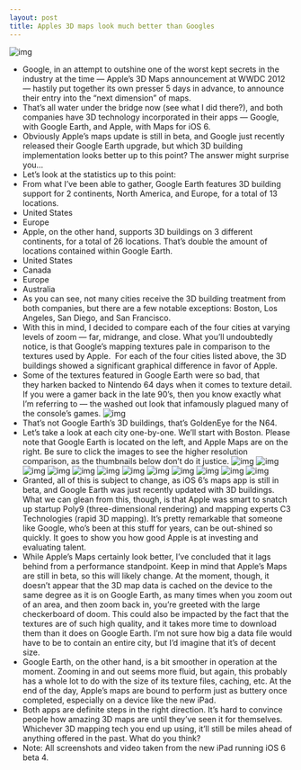 ```yaml
---
layout: post
title: Apples 3D maps look much better than Googles
---
```

![img](http://media.idownloadblog.com/wp-content/uploads/2012/08/Google-vs-Apple-Maps-3D.png)
* Google, in an attempt to outshine one of the worst kept secrets in the industry at the time — Apple’s 3D Maps announcement at WWDC 2012 — hastily put together its own presser 5 days in advance, to announce their entry into the “next dimension” of maps.
* That’s all water under the bridge now (see what I did there?), and both companies have 3D technology incorporated in their apps — Google, with Google Earth, and Apple, with Maps for iOS 6.
* Obviously Apple’s maps update is still in beta, and Google just recently released their Google Earth upgrade, but which 3D building implementation looks better up to this point? The answer might surprise you…
* Let’s look at the statistics up to this point:
* From what I’ve been able to gather, Google Earth features 3D building support for 2 continents, North America, and Europe, for a total of 13 locations.
* United States
* Europe
* Apple, on the other hand, supports 3D buildings on 3 different continents, for a total of 26 locations. That’s double the amount of locations contained within Google Earth.
* United States
* Canada
* Europe
* Australia
* As you can see, not many cities receive the 3D building treatment from both companies, but there are a few notable exceptions: Boston, Los Angeles, San Diego, and San Francisco.
* With this in mind, I decided to compare each of the four cities at varying levels of zoom — far, midrange, and close. What you’ll undoubtedly notice, is that Google’s mapping textures pale in comparison to the textures used by Apple.  For each of the four cities listed above, the 3D buildings showed a significant graphical difference in favor of Apple.
* Some of the textures featured in Google Earth were so bad, that they harken backed to Nintendo 64 days when it comes to texture detail. If you were a gamer back in the late 90’s, then you know exactly what I’m referring to — the washed out look that infamously plagued many of the console’s games.
![img](http://media.idownloadblog.com/wp-content/uploads/2012/08/GoldenEye-Google-Maps-Textures.jpeg)
* That’s not Google Earth’s 3D buildings, that’s GoldenEye for the N64.
* Let’s take a look at each city one-by-one. We’ll start with Boston. Please note that Google Earth is located on the left, and Apple Maps are on the right. Be sure to click the images to see the higher resolution comparison, as the thumbnails below don’t do it justice.
![img](http://media.idownloadblog.com/wp-content/uploads/2012/08/boston_far_thumb.jpeg)
![img](http://media.idownloadblog.com/wp-content/uploads/2012/08/boston_mid_thumb.jpeg)
![img](http://media.idownloadblog.com/wp-content/uploads/2012/08/boston_close_thumb.jpeg)
![img](http://media.idownloadblog.com/wp-content/uploads/2012/08/losangeles_far_thumb.jpeg)
![img](http://media.idownloadblog.com/wp-content/uploads/2012/08/losangeles_mid_thumb.jpeg)
![img](http://media.idownloadblog.com/wp-content/uploads/2012/08/losangeles_close_thumb.jpeg)
![img](http://media.idownloadblog.com/wp-content/uploads/2012/08/sandiego_far_thumb.jpeg)
![img](http://media.idownloadblog.com/wp-content/uploads/2012/08/sandiego_mid_thumb.jpeg)
![img](http://media.idownloadblog.com/wp-content/uploads/2012/08/sandiego_close_thumb.jpeg)
![img](http://media.idownloadblog.com/wp-content/uploads/2012/08/sanfrancisco_far_thumb.jpeg)
![img](http://media.idownloadblog.com/wp-content/uploads/2012/08/sanfrancisco_mid_thumb.jpeg)
![img](http://media.idownloadblog.com/wp-content/uploads/2012/08/sanfrancisco_close_thumb.jpeg)
* Granted, all of this is subject to change, as iOS 6’s maps app is still in beta, and Google Earth was just recently updated with 3D buildings. What we can glean from this, though, is that Apple was smart to snatch up startup Poly9 (three-dimensional rendering) and mapping experts C3 Technologies (rapid 3D mapping). It’s pretty remarkable that someone like Google, who’s been at this stuff for years, can be out-shined so quickly. It goes to show you how good Apple is at investing and evaluating talent.
* While Apple’s Maps certainly look better, I’ve concluded that it lags behind from a performance standpoint. Keep in mind that Apple’s Maps are still in beta, so this will likely change. At the moment, though, it doesn’t appear that the 3D map data is cached on the device to the same degree as it is on Google Earth, as many times when you zoom out of an area, and then zoom back in, you’re greeted with the large checkerboard of doom. This could also be impacted by the fact that the textures are of such high quality, and it takes more time to download them than it does on Google Earth. I’m not sure how big a data file would have to be to contain an entire city, but I’d imagine that it’s of decent size.
* Google Earth, on the other hand, is a bit smoother in operation at the moment. Zooming in and out seems more fluid, but again, this probably has a whole lot to do with the size of its texture files, caching, etc. At the end of the day, Apple’s maps are bound to perform just as buttery once completed, especially on a device like the new iPad.
* Both apps are definite steps in the right direction. It’s hard to convince people how amazing 3D maps are until they’ve seen it for themselves. Whichever 3D mapping tech you end up using, it’ll still be miles ahead of anything offered in the past. What do you think?
* Note: All screenshots and video taken from the new iPad running iOS 6 beta 4.


